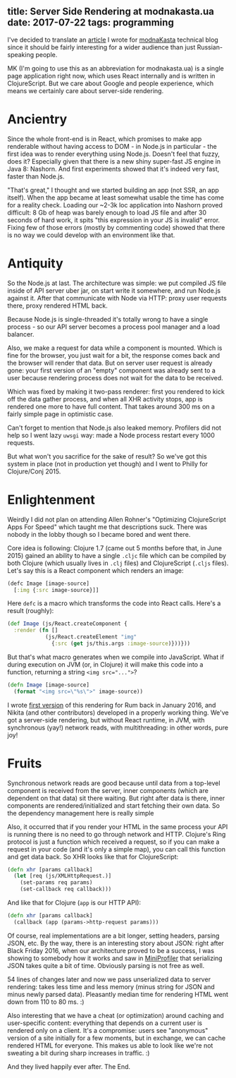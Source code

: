 title: Server Side Rendering at modnakasta.ua
date: 2017-07-22
tags: programming
----


I've decided to translate an [article][] I wrote
for [modnaKasta](https://modnakasta.ua) technical blog since it should be
fairly interesting for a wider audience than just Russian-speaking people.

[article]: https://medium.com/engikasta/server-side-rendering-b5b11dfe2400

MK (I'm going to use this as an abbreviation for modnakasta.ua) is a single page
application right now, which uses React internally and is written in
ClojureScript. But we care about Google and people experience, which means we
certainly care about server-side rendering.

# Ancientry

Since the whole front-end is in React, which promises to make app renderable
without having access to DOM - in Node.js in particular - the first idea was to
render everything using Node.js. Doesn't feel that fuzzy, does it? Especially
given that there is a new shiny super-fast JS engine in Java 8: Nashorn. And
first experiments showed that it's indeed very fast, faster than Node.js.

"That's great," I thought and we started building an app (not SSR, an app
itself). When the app became at least somewhat usable the time has come for a
reality check. Loading our ~2-3k loc application into Nashorn proved difficult:
8 Gb of heap was barely enough to load JS file and after 30 seconds of hard work,
it spits "this expression in your JS is invalid" error. Fixing few of
those errors (mostly by commenting code) showed that there is no way we could
develop with an environment like that.

# Antiquity

So the Node.js at last. The architecture was simple: we put compiled JS file inside
of API server uber jar, on start write it somewhere, and run Node.js against
it. After that communicate with Node via HTTP: proxy user requests there, proxy
rendered HTML back.

Because Node.js is single-threaded it's totally wrong to have a single process -
so our API server becomes a process pool manager and a load balancer.

Also, we make a request for data while a component is mounted. Which is fine for
the browser, you just wait for a bit, the response comes back and the browser
will render that data. But on server user request is already gone: your first
version of an "empty" component was already sent to a user because rendering
process does not wait for the data to be received.

Which was fixed by making it two-pass renderer: first you rendered to kick off
the data gather process, and when all XHR activity stops, app is rendered one
more to have full content. That takes around 300 ms on a fairly simple page in
optimistic case.

Can't forget to mention that Node.js also leaked memory. Profilers did not help
so I went lazy `uwsgi` way: made a Node process restart every 1000 requests.

But what won't you sacrifice for the sake of result? So we've got this system in
place (not in production yet though) and I went to Philly for Clojure/Conj 2015.

# Enlightenment

Weirdly I did not plan on attending Allen Rohner's "Optimizing ClojureScript
Apps For Speed" which taught me that descriptions suck. There was nobody in the
lobby though so I became bored and went there.

Core idea is following: Clojure 1.7 (came out 5 months before that, in June 2015)
gained an ability to have a single `.cljc` file which can be compiled by both
Clojure (which usually lives in `.clj` files) and ClojureScript (`.cljs`
files). Let's say this is a React component which renders an image:

```clj
(defc Image [image-source]
  [:img {:src image-source}]]
```

Here `defc` is a macro which transforms the code into React calls. Here's a
result (roughly):

```clj
(def Image (js/React.createComponent {
  :render (fn []
            (js/React.createElement "img" 
              {:src (get js/this.args :image-source)}))})) 
```

But that's what macro generates when we compile into JavaScript. What if during
execution on JVM (or, in Clojure) it will make this code into a function,
returning a string `<img src="...">`?

```clj
(defn Image [image-source]
  (format "<img src=\"%s\">" image-source))
```

I wrote [first version][1] of this rendering for Rum back in January 2016, and
Nikita (and other contributors) developed in a properly working thing. We've got
a server-side rendering, but without React runtime, in JVM, with synchronous
(yay!) network reads, with multithreading: in other words, pure joy!

[1]: https://github.com/tonsky/rum/commit/5add8dfb4d1e077b0b63a9b2eb76d77ec593817d


# Fruits

Synchronous network reads are good because until data from a top-level component
is received from the server, inner components (which are dependent on that data)
sit there waiting. But right after data is there, inner components are
rendered/initialized and start fetching their own data. So the dependency
management here is really simple

Also, it occurred that if you render your HTML in the same process your API is
running there is no need to go through network and HTTP. Clojure's Ring protocol
is just a function which received a request, so if you can make a request in
your code (and it's only a simple map), you can call this function and get data
back. So XHR looks like that for ClojureScript:

```clj
(defn xhr [params callback]
  (let [req (js/XMLHttpRequest.)]
    (set-params req params)
    (set-callback req callback)))
```

And like that for Clojure (`app` is our HTTP API):

```clj
(defn xhr [params callback]
  (callback (app (params->http-request params)))
```

Of course, real implementations are a bit longer, setting headers, parsing JSON,
etc. By the way, there is an interesting story about JSON: right after Black
Friday 2016, when our architecture proved to be a success, I was showing to
somebody how it works and saw in [MiniProfiler][] that serializing JSON takes
quite a bit of time. Obviously parsing is not free as well.

[MiniProfiler]: http://miniprofiler.com/

54 lines of changes later and now we pass unserialized data to server rendering:
takes less time and less memory (minus string for JSON and minus newly parsed
data). Pleasantly median time for rendering HTML went down from 110 to 80 ms. :)

Also interesting that we have a cheat (or optimization) around caching and
user-specific content: everything that depends on a current user is rendered
only on a client. It's a compromise: users see "anonymous" version of a site
initially for a few moments, but in exchange, we can cache rendered HTML for
everyone. This makes us able to look like we're not sweating a bit during sharp
increases in traffic. :)

And they lived happily ever after. The End.

